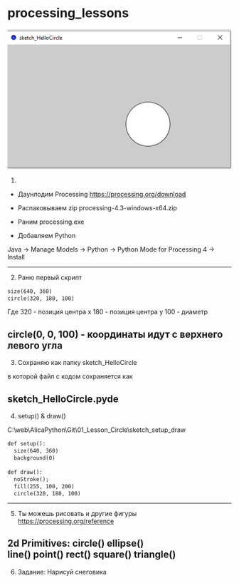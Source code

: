 # processing_lessons
![alt text](https://github.com/Elenn/processing_lessons/blob/main/How/01_Lesson_Circle.png?raw=true)

1.
- Даунлодим Processing
https://processing.org/download

-  Распаковываем zip
processing-4.3-windows-x64.zip

- Раним processing.exe

- Добавляем Python

Java -> Manage Models -> Python
-> Python Mode for Processing 4 -> Install

--------------------------------------
2. Раню первый скрипт
```
size(640, 360)
circle(320, 180, 100)
```
Где 320 - позиция центра x
    180 - позиция центра y
	100 - диаметр
	
circle(0, 0, 100) - координаты идут с верхнего левого угла	
---------------------------------------
3. Сохраняю как папку 
sketch_HelloCircle

в которой файл с кодом сохраняется как

sketch_HelloCircle.pyde
-----------------------------------------
4. setup() & draw()

C:\web\AlicaPython\Git\01_Lesson_Circle\sketch_setup_draw
```
def setup():
  size(640, 360)
  background(0)

def draw():
  noStroke();
  fill(255, 100, 200)
  circle(320, 180, 100)
```
------------------------------------------
5. Ты можешь рисовать и другие фигуры
https://processing.org/reference  

2d Primitives:
	circle() 
	ellipse()  
	line() 
	point() 
	rect() 
	square() 
	triangle()
-----------------------------------------
6. Задание: 
Нарисуй снеговика
 

 
 








